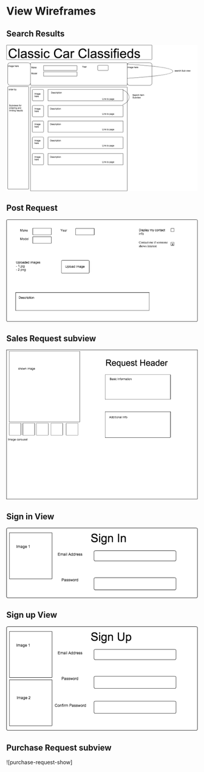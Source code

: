 # View Wireframes

## Search Results
![search-results]

## Post Request
![post-request-form]

## Sales Request subview
![sales-request-view]

## Sign in View
![sign-in-view]

## Sign up View
![sign-up-view]

## Purchase Request subview
![purchase-request-show]


[post-request-form]: ./wireframes/post_request_form.png
[search-results]: ./wireframes/search_results.png
[sign-in-view]: ./wireframes/sign-in-view.png
[sign-up-view]: ./wireframes/sign-up-view.png
[sales-request-view]: ./wireframes/sales-request-view.png
[purchase-request-view]: ./wireframes/purchase-request-view.png
